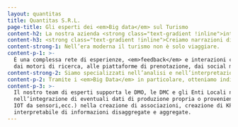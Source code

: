 ```yaml
---
layout: quantitas
title: Quantitas S.R.L.
page-title: Gli esperti dei <em>Big data</em> sul Turismo
content-h2: La nostra azienda <strong class="text-gradient !inline">integra molteplici fonti di dati</strong> di settore elaborati, integrati, analizzati e interpretati.
content-h3: <strong class="text-gradient !inline">Creiamo narrazioni dinamiche</strong> dall’alto impatto visivo
content-strong-1: Nell’era moderna il turismo non è solo viaggiare.
content-p-1: >-
  È una complessa rete di esperienze, <em>feedback</em> e interazioni che genera un flusso continuo di dati provenienti da una miriade di fonti:
  dai motori di ricerca, alle piattaforme di prenotazione, dai social media alle app mobile.
content-strong-2: Siamo specializzati nell’analisi e nell’interpretazione dei dati sul turismo, offrendo soluzioni su misura di <em>Data Integration</em> e di <em>Data Visualization</em>.
content-p-2: Tramite i <em>Big Data</em> in particolare, otteniamo indicazioni sempre aggiornate riguardo a comportamenti e attività umane, cruciali per l’industria turistica.
content-p-3: >-
  Il nostro team di esperti supporta le DMO, le DMC e gli Enti Locali nell’integrazione efficace dei dati provenienti da molteplici fonti dati (Data Provider) 
  nell’integrazione di eventuali dati di produzione propria o proveniente dai propri associati o consorziati (ingressi museali, biglietterie, dati di affluenza, 
  IOT da sensori,ecc.) nella creazione di associazioni, creazione di KPI (Key Performance Index), reperimento di open data che offrono una sintesi immediatamente
  interpretabile di informazioni disaggregate e aggregate.
---
```


